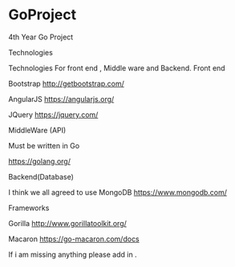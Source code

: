 # GoProject
4th Year Go Project



Technologies 


Technologies For front end , Middle ware and Backend.
Front end

Bootstrap
http://getbootstrap.com/

AngularJS
https://angularjs.org/

JQuery
https://jquery.com/

MiddleWare (API)

Must be written in Go

https://golang.org/

Backend(Database)

I think we all agreed to use MongoDB
https://www.mongodb.com/

Frameworks

Gorilla
http://www.gorillatoolkit.org/

Macaron
https://go-macaron.com/docs

If i am missing anything please add in .
